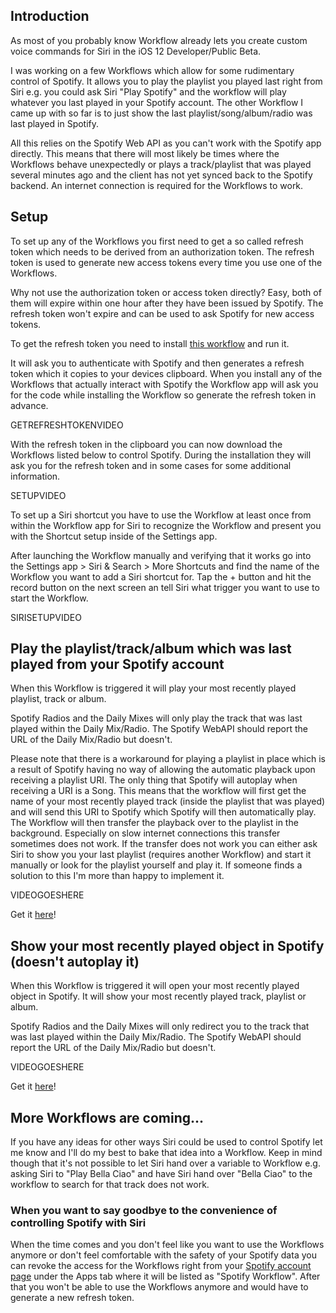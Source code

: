 ## Introduction
As most of you probably know Workflow already lets you create custom voice commands for Siri in the iOS 12 Developer/Public Beta. 

I was working on a few Workflows which allow for some rudimentary control of Spotify. It allows you to play the playlist you played last right from Siri e.g. you could ask Siri "Play Spotify" and the workflow will play whatever you last played in your Spotify account. The other Workflow I came up with so far is to just show the last playlist/song/album/radio was last played in Spotify. 

All this relies on the Spotify Web API as you can't work with the Spotify app directly. This means that there will most likely be times where the Workflows behave unexpectedly or plays a track/playlist that was played several minutes ago and the client has not yet synced back to the Spotify backend.
An internet connection is required for the Workflows to work.


## Setup
To set up any of the Workflows you first need to get a so called refresh token which needs to be derived from an authorization token. The refresh token is used to generate new access tokens every time you use one of the Workflows. 

Why not use the authorization token or access token directly? Easy, both of them will expire within one hour after they have been issued by Spotify. The refresh token won't expire and can be used to ask Spotify for new access tokens.

To get the refresh token you need to install [this workflow](https://s.carl.al/2OK7Lca) and run it.

It will ask you to authenticate with Spotify and then generates a refresh token which it copies to your devices clipboard. When you install any of the Workflows that actually interact with Spotify the Workflow app will ask you for the code while installing the Workflow so generate the refresh token in advance.

GETREFRESHTOKENVIDEO

With the refresh token in the clipboard you can now download the Workflows listed below to control Spotify. During the installation they will ask you for the refresh token and in some cases for some additional information.

SETUPVIDEO

To set up a Siri shortcut you have to use the Workflow at least once from within the Workflow app for Siri to recognize the Workflow and present you with the Shortcut setup inside of the Settings app.

After launching the Workflow manually and verifying that it works go into the Settings app > Siri & Search > More Shortcuts and find the name of the Workflow you want to add a Siri shortcut for. Tap the + button and hit the record button on the next screen an tell Siri what trigger you want to use to start the Workflow.

SIRISETUPVIDEO


## Play the playlist/track/album which was last played from your Spotify account
When this Workflow is triggered it will play your most recently played playlist, track or album.

Spotify Radios and the Daily Mixes will only play the track that was last played within the Daily Mix/Radio. The Spotify WebAPI should report the URL of the Daily Mix/Radio but doesn't.

Please note that there is a workaround for playing a playlist in place which is a result of Spotify having no way of allowing the automatic playback upon receiving a playlist URI. The only thing that Spotify will autoplay when receiving a URI is a Song. This means that the workflow will first get the name of your most recently played track (inside the playlist that was played) and will send this URI to Spotify which Spotify will then automatically play. The Workflow will then transfer the playback over to the playlist in the background. Especially on slow internet connections this transfer sometimes does not work. If the transfer does not work you can either ask Siri to show you your last playlist (requires another Workflow) and start it manually or look for the playlist yourself and play it. If someone finds a solution to this I'm more than happy to implement it.

VIDEOGOESHERE

Get it [here](https://s.carl.al/2K2Oq2f)!


## Show your most recently played object in Spotify (doesn't autoplay it)
When this Workflow is triggered it will open your most recently played object in Spotify. It will show your most recently played track, playlist or album.

Spotify Radios and the Daily Mixes will only redirect you to the track that was last played within the Daily Mix/Radio. The Spotify WebAPI should report the URL of the Daily Mix/Radio but doesn't. 

VIDEOGOESHERE

Get it [here](https://s.carl.al/2mMs8bQ)!


## More Workflows are coming...
If you have any ideas for other ways Siri could be used to control Spotify let me know and I'll do my best to bake that idea into a Workflow. Keep in mind though that it's not possible to let Siri hand over a variable to Workflow e.g. asking Siri to "Play Bella Ciao" and have Siri hand over "Bella Ciao" to the workflow to search for that track does not work.


### When you want to say goodbye to the convenience of controlling Spotify with Siri
When the time comes and you don't feel like you want to use the Workflows anymore or don't feel comfortable with the safety of your Spotify data you can revoke the access for the Workflows right from your [Spotify account page](https://s.carl.al/2L4vXYj) under the Apps tab where it will be listed as "Spotify Workflow". After that you won't be able to use the Workflows anymore and would have to generate a new refresh token.